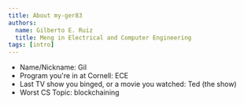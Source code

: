 ```yaml
---
title: About my-ger83
authors:
  name: Gilberto E. Ruiz
  title: Meng in Electrical and Computer Engineering
tags: [intro]
---
```


- Name/Nickname: Gil
- Program you're in at Cornell: ECE
- Last TV show you binged, or a movie you watched: Ted (the show)
- Worst CS Topic: blockchaining 

